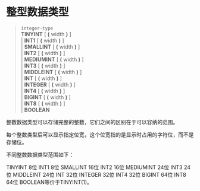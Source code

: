 # 整型数据类型

> `integer-type`  
**TINYINT** [ **(** width **)** ]  
| **INT1** [ **(** width **)** ]  
| **SMALLINT** [ **(** width **)** ]  
| **INT2** [ **(** width **)** ]  
| **MEDIUMINT** [ **(** width **)** ]  
| **INT3** [ **(** width **)** ]  
| **MIDDLEINT** [ **(** width **)** ]  
| **INT** [ **(** width **)** ]  
| **INTEGER** [ **(** width **)** ]  
| **INT4** [ **(** width **)** ]  
| **BIGINT** [ **(** width **)** ]  
| **INT8** [ **(** width **)** ]  
| **BOOLEAN**  

整数数据类型可以存储完整的整数，它们之间的区别在于可以容纳的范围。

每个整数类型后可以显示指定位宽，这个位宽指的是显示时占用的字符位，而不是存储位。

不同整数数据类型范围如下：

TINYINT	8位
INT1	8位
SMALLINT	16位
INT2	16位
MEDIUMINT	24位
INT3	24位
MIDDLEINT	24位
INT	32位
INTEGER	32位
INT4	32位
BIGINT	64位
INT8	64位
BOOLEAN等价于TINYINT(1)。